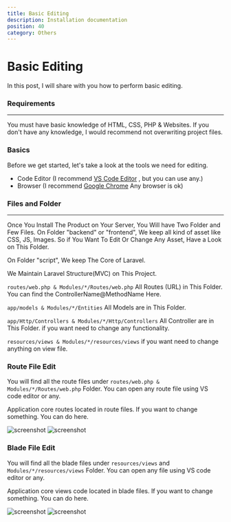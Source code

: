 ```yaml
---
title: Basic Editing
description: Installation documentation
position: 40
category: Others
---
```


# Basic Editing
In this post, I will share with you how to perform basic editing.

### Requirements

---

You must have basic knowledge of HTML, CSS, PHP & Websites. If you don't have any knowledge, I would recommend not overwriting project files.

### Basics
Before we get started, let's take a look at the tools we need for editing.

- Code Editor (I recommend [VS Code Editor](https://code.visualstudio.com/) , but you can use any.)
- Browser (I recommend [Google Chrome](http://chrome.google.com) Any browser is ok)

### Files and Folder

---

Once You Install The Product on Your Server, You Will have Two Folder and Few Files. On Folder "backend" or "frontend", We keep all kind of asset like CSS, JS, Images. So if You Want To Edit Or Change Any Asset, Have a Look on This Folder.

On Folder "script", We keep The Core of Laravel.

We Maintain Laravel Structure(MVC) on This Project.

`routes/web.php & Modules/*/Routes/web.php` All Routes (URL) in This Folder. You can find the ControllerName@MethodName Here.

`app/models & Modules/*/Entities` All Models are in This Folder.

`app/Http/Controllers & Modules/*/Http/Controllers` All Controller are in This Folder. if you want need to change any functionality.

`resources/views & Modules/*/resources/views` if you want need to change anything on view file.

### Route File Edit

You will find all the route files under `routes/web.php & Modules/*/Routes/web.php` Folder. You can open any route file using VS code editor or any.

Application core routes located in route files. If you want to change something. You can do here.

![screenshot](/docs/jobpilot/screenshot/editcode/route.png)
![screenshot](/docs/jobpilot/screenshot/editcode/route2.png)


### Blade File Edit

You will find all the blade files under `resources/views` and `Modules/*/resources/views` Folder. You can open any file using VS code editor or any.

Application core views code located in blade files. If you want to change something. You can do here.

![screenshot](/docs/jobpilot/screenshot/editcode/blade.png)
![screenshot](/docs/jobpilot/screenshot/editcode/blade2.png)

<!-- 
### Controller File Edit

You will find all the controller files under `app/Http/Controllers` `Modules/*/Http/Controllers` Folder. You can open any controller using VS code editor or any.

![screenshot](/docs/jobpilot/screenshot/editcode/controller.png)
![screenshot](/docs/jobpilot/screenshot/editcode/controller2.png)


### Website Content Change

If you want to change website content like below then you can simply follow the steps.

You will find all the translated line under `resources/lang/en/website.php` Folder. You can open file using VS code editor or any then simply replace it.

![screenshot](/docs/jobpilot/screenshot/editcode/content.png)
![screenshot](/docs/jobpilot/screenshot/editcode/content2.png)

![screenshot](/docs/jobpilot/screenshot/editcode/content3.png) -->
